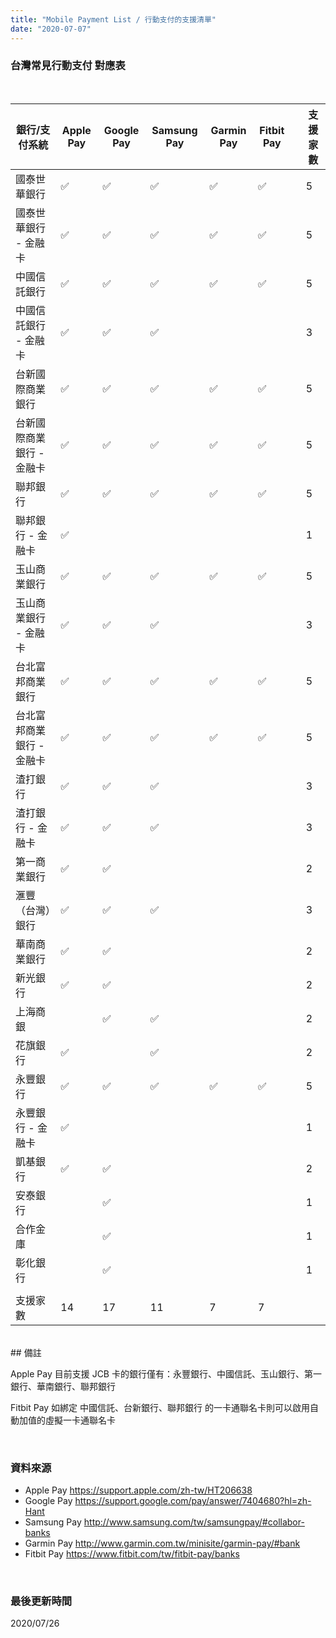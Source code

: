 ```yaml
---
title: "Mobile Payment List / 行動支付的支援清單"
date: "2020-07-07"
---
```


### 台灣常見行動支付 對應表

</br>

| 銀行/支付系統 | Apple Pay | Google Pay | Samsung Pay | Garmin Pay | Fitbit Pay | | 支援家數 |
| -- | -- | -- | -- | -- | -- | -- | -- |
| 國泰世華銀行 |  ✅  | ✅ | ✅ | ✅ | ✅ |  | 5 |
| 國泰世華銀行 - 金融卡 |  ✅  | ✅ | ✅ | ✅ | ✅ |  | 5 |
| 中國信託銀行 | ✅ | ✅ | ✅ | ✅ | ✅ |  | 5 |
| 中國信託銀行 - 金融卡 | ✅ | ✅ | ✅ |  |  |  | 3 |
| 台新國際商業銀行 | ✅ | ✅ | ✅ | ✅ | ✅ |  | 5 |
| 台新國際商業銀行 - 金融卡 | ✅ | ✅ | ✅ | ✅ | ✅ |  | 5 |
| 聯邦銀行 | ✅ | ✅ | ✅ | ✅ | ✅ |  | 5 |
| 聯邦銀行 - 金融卡 | ✅ |  |  |  |  |  | 1 |
| 玉山商業銀行 | ✅ | ✅ | ✅ | ✅ | ✅ |  | 5 |
| 玉山商業銀行 - 金融卡 | ✅ | ✅ | ✅ |  |  |  | 3 |
| 台北富邦商業銀行 | ✅ | ✅ | ✅ | ✅ | ✅ |  | 5 |
| 台北富邦商業銀行 - 金融卡 | ✅ | ✅ | ✅ | ✅ | ✅ |  | 5 |
| 渣打銀行 | ✅ | ✅ | ✅ |   |    |   | 3 |
| 渣打銀行 - 金融卡 | ✅ | ✅ | ✅ |   |    |   | 3 |
| 第一商業銀行 | ✅ | ✅ |   |   |   |  | 2 |
| 滙豐（台灣）銀行 | ✅ | ✅ | ✅ |   |   |   | 3 |
| 華南商業銀行 | ✅ | ✅ |   |   |   |  | 2 |
| 新光銀行 | ✅ | ✅ |   |   |   |   | 2 |
| 上海商銀 |   | ✅ | ✅ |   |   |   | 2 |
| 花旗銀行 | ✅ |   | ✅ |   |   |  | 2 |
| 永豐銀行 | ✅ | ✅ | ✅ | ✅ | ✅ |  | 5 |
| 永豐銀行 - 金融卡 | ✅ |   |   |   |   |  | 1 |
| 凱基銀行 | ✅ | ✅ |   |   |   |  | 2 | 
| 安泰銀行 |   | ✅ |   |   |   |  | 1 | 
| 合作金庫 |   | ✅ |   |   |   |  | 1 | 
| 彰化銀行 |   | ✅ |   |   |   |  | 1 | 
| |   |  |  |   |   |   |  |
| 支援家數 |14 | 17 | 11 | 7 | 7 |

</br>
## 備註

Apple Pay 目前支援 JCB 卡的銀行僅有：永豐銀行、中國信託、玉山銀行、第一銀行、華南銀行、聯邦銀行

Fitbit Pay 如綁定 中國信託、台新銀行、聯邦銀行 的一卡通聯名卡則可以啟用自動加值的虛擬一卡通聯名卡 

</br>

### 資料來源
* Apple Pay <https://support.apple.com/zh-tw/HT206638>
* Google Pay <https://support.google.com/pay/answer/7404680?hl=zh-Hant>
* Samsung Pay <http://www.samsung.com/tw/samsungpay/#collabor-banks>
* Garmin Pay <http://www.garmin.com.tw/minisite/garmin-pay/#bank>
* Fitbit Pay <https://www.fitbit.com/tw/fitbit-pay/banks>

</br>

### 最後更新時間
2020/07/26